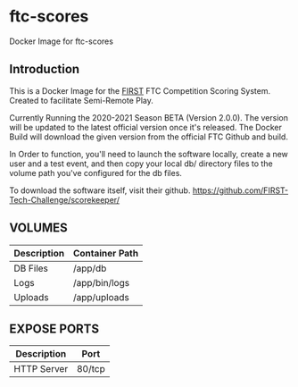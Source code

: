 # ftc-scores
Docker Image for ftc-scores

## Introduction
This is a Docker Image for the [FIRST](https://firstinspires.org) FTC Competition Scoring System.
Created to facilitate Semi-Remote Play.

Currently Running the 2020-2021 Season BETA (Version 2.0.0).
The version will be updated to the latest official version once it's released.
The Docker Build will download the given version from the official FTC Github and build.

In Order to function, you'll need to launch the software locally, create a new user and a test event, and then copy your local db/ directory files
to the volume path you've configured for the db files.

To download the software itself, visit their github.
https://github.com/FIRST-Tech-Challenge/scorekeeper/

## VOLUMES
Description | Container Path
---- | ----
DB Files | /app/db
Logs | /app/bin/logs
Uploads | /app/uploads

## EXPOSE PORTS
Description | Port
---- | ----
HTTP Server | 80/tcp

